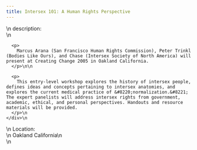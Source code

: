 ```yaml
---
title: Intersex 101: A Human Rights Perspective
---
```


<div class="flexinode-body flexinode-2">
  <div class="flexinode-textarea-1">
    <div class="form-item">
      \n <label>description:</label><br /> \n 
      
      <p>
        Marcus Arana (San Francisco Human Rights Commission), Peter Trinkl (Bodies Like Ours), and Chase (Intersex Society of North America) will present at Creating Change 2005 in Oakland California.
      </p>\n\n
      
      <p>
        This entry-level workshop explores the history of intersex people, defines ideas and concepts pertaining to intersex anatomies, and explores the current medical practice of &#8220;normalization.&#8221; The expert panelists will address intersex rights from government, academic, ethical, and personal perspectives. Handouts and resource materials will be provided.
      </p>\n
    </div>\n
  </div>
  
  <div class="flexinode-textfield-2">
    <div class="form-item">
      \n <label>Location:</label><br /> \n Oakland California\n
    </div>\n
  </div>
</div>